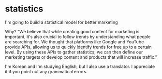 # statistics
I'm going to build a statistical model for better marketing

Why?
"We believe that while creating good content for marketing is important, it's also crucial to follow trends by understanding what people are searching for. We thought that platforms like Google and YouTube provide APIs, allowing us to quickly identify trends for free up to a certain level. By using these APIs to gather statistics, we can then define our marketing targets or develop content and products that will increase traffic."

I'm Korean and I'm studying English, but I also use a translator. I appreciate it if you point out any grammatical errors.
